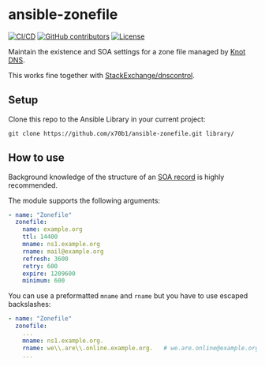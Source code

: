 # ansible-zonefile

[![CI/CD](https://github.com/x70b1/ansible-zonefile/actions/workflows/shellcheck.yml/badge.svg?branch=main)](https://github.com/x70b1/ansible-zonefile/actions)
[![GitHub contributors](https://img.shields.io/github/contributors/x70b1/ansible-zonefile.svg)](https://github.com/x70b1/ansible-zonefile/graphs/contributors)
[![License](https://img.shields.io/github/license/x70b1/ansible-zonefile.svg)](https://github.com/x70b1/ansible-zonefile/blob/master/LICENSE)

Maintain the existence and SOA settings for a zone file managed by [Knot DNS](https://www.knot-dns.cz/).

This works fine together with [StackExchange/dnscontrol](https://github.com/StackExchange/dnscontrol).


## Setup

Clone this repo to the Ansible Library in your current project:

```
git clone https://github.com/x70b1/ansible-zonefile.git library/
```


## How to use

Background knowledge of the structure of an [SOA record](https://en.wikipedia.org/wiki/SOA_record) is highly recommended.

The module supports the following arguments:

```yaml
- name: "Zonefile"
  zonefile:
    name: example.org
    ttl: 14400
    mname: ns1.example.org
    rname: mail@example.org
    refresh: 3600
    retry: 600
    expire: 1209600
    minimum: 600
```

You can use a preformatted `mname` and `rname` but you have to use escaped backslashes:

```yaml
- name: "Zonefile"
  zonefile:
    ...
    mname: ns1.example.org.
    rname: we\\.are\\.online.example.org.   # we.are.online@example.org
    ...
```
